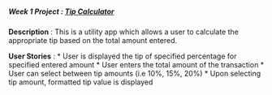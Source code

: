 
##### **Week 1 Project** : [Tip Calculator](https://yahoo.jiveon.com/docs/DOC-3185)

**Description**  : This is a utility app which allows a user to calculate the appropriate tip based on the total amount entered.

**User Stories** :
    *   User is displayed the tip of specified percentage for specified entered amount
    *   User enters the total amount of the transaction
    *   User can select between tip amounts (i.e 10%, 15%, 20%)
    *   Upon selecting tip amount, formatted tip value is displayed

